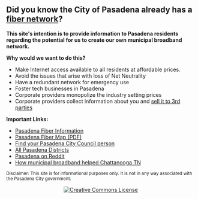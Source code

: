 ## Did you know the City of Pasadena already has a [fiber network](https://ww5.cityofpasadena.net/information-technology/fiber-services/)?

**This site's intention is to provide information to Pasadena residents regarding the potential for us to create our own municipal broadband network.**

**Why would we want to do this?**

- Make Internet access available to all residents at affordable prices.
- Avoid the issues that arise with loss of Net Neutrality 
- Have a redundant network for emergency use
- Foster tech businesses in Pasadena
- Corporate providers monopolize the industry setting prices
- Corporate providers collect information about you and [sell it to 3rd parties](http://www.slate.com/blogs/future_tense/2017/03/28/congress_votes_to_allow_broadband_providers_to_sell_your_data.html) 

**Important Links:**

- [Pasadena Fiber Information](https://ww5.cityofpasadena.net/information-technology/fiber-services/)
- [Pasadena Fiber Map (PDF)](https://ww5.cityofpasadena.net/information-technology/wp-content/uploads/sites/49/2016/04/Fiber-Network-Map.pdf)
- [Find your Pasadena City Council person](http://cityofpasadena.net/map/)
- [All Pasadena Districts](https://ww5.cityofpasadena.net/mayor/all-districts/)
- [Pasadena on Reddit](https://www.reddit.com/r/pasadena/)
- [How municipal broadband helped Chattanooga TN](https://motherboard.vice.com/en_us/article/ezpk77/chattanooga-gigabit-fiber-network)


<small>Disclaimer: This site is for informational purposes only. 
It is not in any way associated with the Pasadena City government.</small>
<center><a rel="license" href="http://creativecommons.org/licenses/by-nc-sa/4.0/"><img alt="Creative Commons License" style="border-width:0" src="https://i.creativecommons.org/l/by-nc-sa/4.0/88x31.png" /></a></center>

